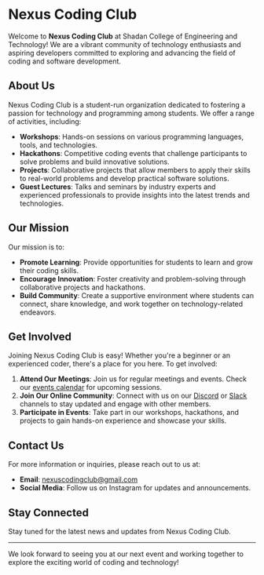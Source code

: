 # Nexus Coding Club

Welcome to **Nexus Coding Club** at Shadan College of Engineering and Technology! We are a vibrant community of technology enthusiasts and aspiring developers committed to exploring and advancing the field of coding and software development.

## About Us

Nexus Coding Club is a student-run organization dedicated to fostering a passion for technology and programming among students. We offer a range of activities, including:

- **Workshops**: Hands-on sessions on various programming languages, tools, and technologies.
- **Hackathons**: Competitive coding events that challenge participants to solve problems and build innovative solutions.
- **Projects**: Collaborative projects that allow members to apply their skills to real-world problems and develop practical software solutions.
- **Guest Lectures**: Talks and seminars by industry experts and experienced professionals to provide insights into the latest trends and technologies.

## Our Mission

Our mission is to:
- **Promote Learning**: Provide opportunities for students to learn and grow their coding skills.
- **Encourage Innovation**: Foster creativity and problem-solving through collaborative projects and hackathons.
- **Build Community**: Create a supportive environment where students can connect, share knowledge, and work together on technology-related endeavors.

## Get Involved

Joining Nexus Coding Club is easy! Whether you're a beginner or an experienced coder, there's a place for you here. To get involved:

1. **Attend Our Meetings**: Join us for regular meetings and events. Check our [events calendar](#) for upcoming sessions.
2. **Join Our Online Community**: Connect with us on our [Discord](#) or [Slack](#) channels to stay updated and engage with other members.
3. **Participate in Events**: Take part in our workshops, hackathons, and projects to gain hands-on experience and showcase your skills.

## Contact Us

For more information or inquiries, please reach out to us at:

- **Email**: [nexuscodingclub@gmail.com](mailto:nexuscodingclub@gmail.com)
- **Social Media**: Follow us on  Instagram for updates and announcements.

## Stay Connected

Stay tuned  for the latest news and updates from Nexus Coding Club.

---

We look forward to seeing you at our next event and working together to explore the exciting world of coding and technology!

